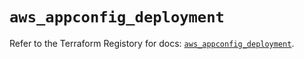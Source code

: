 # `aws_appconfig_deployment`

Refer to the Terraform Registory for docs: [`aws_appconfig_deployment`](https://registry.terraform.io/providers/hashicorp/aws/5.20.1/docs/resources/appconfig_deployment).

